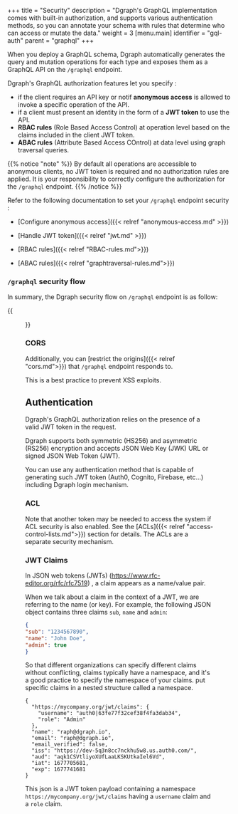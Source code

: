 +++
title = "Security"
description = "Dgraph's GraphQL implementation comes with built-in authorization, and supports various authentication methods, so you can annotate your schema with rules that determine who can access or mutate the data."
weight = 3
[menu.main]
  identifier = "gql-auth"
  parent = "graphql"
+++

When you deploy a GraphQL schema, Dgraph automatically generates the query and mutation operations for each type and exposes them as a GraphQL API on the ``/graphql`` endpoint.


Dgraph's GraphQL authorization features let you specify : 
- if the client requires an API key or notif **anonymous access** is allowed to invoke a specific operation of the API.
- if a client must present an identity in the form of a **JWT token** to use the API.
- **RBAC rules** (Role Based Access Control) at operation level based on the claims included in the client JWT token.
- **ABAC rules** (Attribute Based Access COntrol) at data level using graph traversal queries.


{{% notice "note" %}}
By default all operations are accessible to anonymous clients, no JWT token is required and no authorization rules are applied.
It is your responsibility to correctly configure the authorization for the ``/graphql`` endpoint.
{{% /notice %}}

Refer to the following documentation to set your ``/graphql`` endpoint security :
- [Configure anonymous access]({{< relref "anonymous-access.md" >}})

- [Handle JWT token]({{< relref "jwt.md" >}})

- [RBAC rules]({{< relref "RBAC-rules.md">}})

- [ABAC rules]({{< relref "graphtraversal-rules.md">}})

### ``/graphql`` security flow
In summary, the Dgraph security flow on ``/graphql`` endpoint is as follow:

{{<figure class="medium image" src="/images/graphql/RBAC.jpeg" title="graphql endpoint security" alt="graphql endpoint security">}}

### CORS
Additionally, you can [restrict the origins]({{< relref "cors.md">}}) that ``/graphql`` endpoint responds to.

This is a best practice to prevent XSS exploits.

## Authentication

Dgraph's GraphQL authorization relies on the presence of a valid JWT token in the request. 

Dgraph supports both symmetric (HS256) and asymmetric (RS256) encryption and accepts JSON Web Key (JWK) URL or signed JSON Web Token (JWT).

You can use any authentication method that is capable of generating such JWT token (Auth0, Cognito, Firebase, etc...) including Dgraph login mechanism.


### ACL
Note that another token may be needed to access the system if ACL security is also enabled. See the [ACLs]({{< relref "access-control-lists.md">}}) section for details. The ACLs are a separate security mechanism.

### JWT Claims

In JSON web tokens (JWTs) (https://www.rfc-editor.org/rfc/rfc7519) , a claim appears as a name/value pair.

When we talk about a claim in the context of a JWT, we are referring to the name (or key). For example, the following JSON object contains three claims ``sub``, ``name`` and ``admin``:
```json
{ 
"sub": "1234567890", 
"name": "John Doe", 
"admin": true 
} 
```

So that different organizations can specify different claims without conflicting, claims typically have a namespace, and it's a good practice to specify the namespace of your claims. put specific claims in a nested structure called a namespace.
```
{
  "https://mycompany.org/jwt/claims": {
    "username": "auth0|63fe77f32cef38f4fa3dab34",
    "role": "Admin"
  },
  "name": "raph@dgraph.io",
  "email": "raph@dgraph.io",
  "email_verified": false,
  "iss": "https://dev-5q3n8cc7nckhu5w8.us.auth0.com/",
  "aud": "aqk1CSVtliyoXUfLaaLKSKUtkaIel6Vd",
  "iat": 1677705681,
  "exp": 1677741681
}
```
This json is a JWT token payload containing a namespace  ``https://mycompany.org/jwt/claims`` having a ``username`` claim and a ``role`` claim.

<style>
  ul.contents {
    display: none;
  }
</style>
